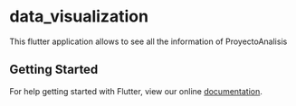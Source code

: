 # data_visualization

This flutter application allows to see all the information of ProyectoAnalisis

## Getting Started

For help getting started with Flutter, view our online
[documentation](https://flutter.io/).
